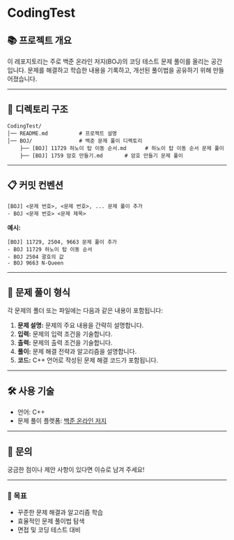# CodingTest

## 📚 프로젝트 개요
이 레포지토리는 주로 백준 온라인 저지(BOJ)의 코딩 테스트 문제 풀이를 올리는 공간입니다.
문제를 해결하고 학습한 내용을 기록하고, 개선된 풀이법을 공유하기 위해 만들어졌습니다.

---

## 📂 디렉토리 구조
```
CodingTest/
│── README.md          # 프로젝트 설명
│── BOJ/               # 백준 문제 풀이 디렉토리
    ├── [BOJ] 11729 하노이 탑 이동 순서.md      # 하노이 탑 이동 순서 문제 풀이
    ├── [BOJ] 1759 암호 만들기.md       # 암호 만들기 문제 풀이
```

---

## 📋 커밋 컨벤션
```
[BOJ] <문제 번호>, <문제 번호>, ... 문제 풀이 추가
- BOJ <문제 번호> <문제 제목>
```
**예시:**
```
[BOJ] 11729, 2504, 9663 문제 풀이 추가
- BOJ 11729 하노이 탑 이동 순서
- BOJ 2504 괄호의 값
- BOJ 9663 N-Queen
```

---

## 🧩 문제 풀이 형식
각 문제의 폴더 또는 파일에는 다음과 같은 내용이 포함됩니다:

1. **문제 설명:** 문제의 주요 내용을 간략히 설명합니다.
2. **입력:** 문제의 입력 조건을 기술합니다.
3. **출력:** 문제의 출력 조건을 기술합니다.
4. **풀이:** 문제 해결 전략과 알고리즘을 설명합니다.
5. **코드:** C++ 언어로 작성된 문제 해결 코드가 포함됩니다.

---

## 🛠 사용 기술
- 언어: C++
- 문제 풀이 플랫폼: [백준 온라인 저지](https://www.acmicpc.net/)

---

## 📧 문의
궁금한 점이나 제안 사항이 있다면 이슈로 남겨 주세요!

---

### 🎯 목표
- 꾸준한 문제 해결과 알고리즘 학습
- 효율적인 문제 풀이법 탐색
- 면접 및 코딩 테스트 대비

